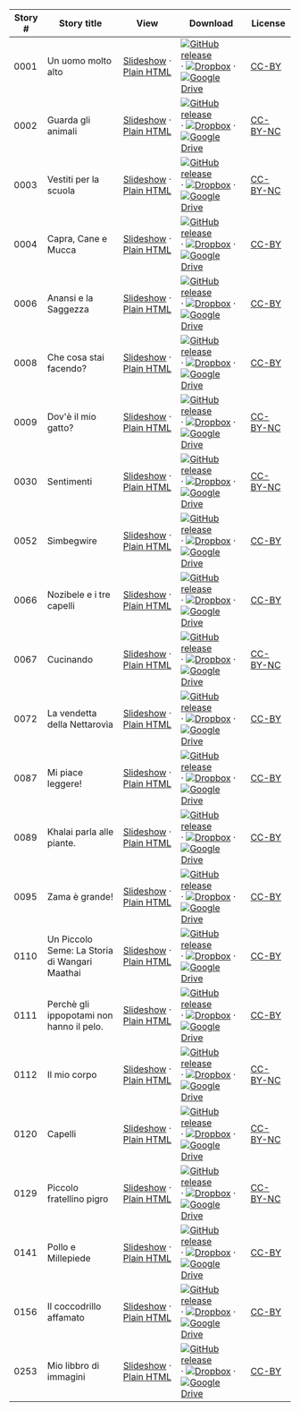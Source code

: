 Story # | Story title | View | Download | License
-------- | -----------  |:-------:| ---------------- | -------
0001 | Un uomo molto alto | <a href="https://global-asp.github.io/stories/it/0001_un-uomo-molto-alto_slides.html" target="_blank">Slideshow</a> · [Plain HTML](https://global-asp.github.io/stories/it/0001_un-uomo-molto-alto.html) | [![GitHub release](https://cloud.githubusercontent.com/assets/9295750/9483128/0e089e5e-4b51-11e5-98ca-6da5cef156a7.png "GitHub release")]() · [![Dropbox](https://cloud.githubusercontent.com/assets/9295750/10150606/3f5ae2dc-65f5-11e5-8f63-841c51cc1cde.png "Dropbox")]() · [![Google Drive](https://cloud.githubusercontent.com/assets/9295750/9473522/1d6fdde4-4b10-11e5-98f5-aa6c6b04a08e.png "Google Drive")](https://drive.google.com/open?id=0B59ZADK9EsbsQTUtRDJmNUIxRHM) | [CC-BY](https://creativecommons.org/licenses/by/3.0/)
0002 | Guarda gli animali | <a href="https://global-asp.github.io/stories/it/0002_guarda-gli-animali_slides.html" target="_blank">Slideshow</a> · [Plain HTML](https://global-asp.github.io/stories/it/0002_guarda-gli-animali.html) | [![GitHub release](https://cloud.githubusercontent.com/assets/9295750/9483128/0e089e5e-4b51-11e5-98ca-6da5cef156a7.png "GitHub release")]() · [![Dropbox](https://cloud.githubusercontent.com/assets/9295750/10150606/3f5ae2dc-65f5-11e5-8f63-841c51cc1cde.png "Dropbox")]() · [![Google Drive](https://cloud.githubusercontent.com/assets/9295750/9473522/1d6fdde4-4b10-11e5-98f5-aa6c6b04a08e.png "Google Drive")](https://drive.google.com/open?id=0B59ZADK9EsbsQTUtRDJmNUIxRHM) | [CC-BY-NC](http://creativecommons.org/licenses/by-nc/3.0/)
0003 | Vestiti per la scuola | <a href="https://global-asp.github.io/stories/it/0003_vestiti-per-la-scuola_slides.html" target="_blank">Slideshow</a> · [Plain HTML](https://global-asp.github.io/stories/it/0003_vestiti-per-la-scuola.html) | [![GitHub release](https://cloud.githubusercontent.com/assets/9295750/9483128/0e089e5e-4b51-11e5-98ca-6da5cef156a7.png "GitHub release")]() · [![Dropbox](https://cloud.githubusercontent.com/assets/9295750/10150606/3f5ae2dc-65f5-11e5-8f63-841c51cc1cde.png "Dropbox")]() · [![Google Drive](https://cloud.githubusercontent.com/assets/9295750/9473522/1d6fdde4-4b10-11e5-98f5-aa6c6b04a08e.png "Google Drive")](https://drive.google.com/open?id=0B59ZADK9EsbsQTUtRDJmNUIxRHM) | [CC-BY-NC](http://creativecommons.org/licenses/by-nc/3.0/)
0004 | Capra, Cane e Mucca | <a href="https://global-asp.github.io/stories/it/0004_capra-cane-e-mucca_slides.html" target="_blank">Slideshow</a> · [Plain HTML](https://global-asp.github.io/stories/it/0004_capra-cane-e-mucca.html) | [![GitHub release](https://cloud.githubusercontent.com/assets/9295750/9483128/0e089e5e-4b51-11e5-98ca-6da5cef156a7.png "GitHub release")]() · [![Dropbox](https://cloud.githubusercontent.com/assets/9295750/10150606/3f5ae2dc-65f5-11e5-8f63-841c51cc1cde.png "Dropbox")]() · [![Google Drive](https://cloud.githubusercontent.com/assets/9295750/9473522/1d6fdde4-4b10-11e5-98f5-aa6c6b04a08e.png "Google Drive")](https://drive.google.com/open?id=0B59ZADK9EsbsQTUtRDJmNUIxRHM) | [CC-BY](https://creativecommons.org/licenses/by/3.0/)
0006 | Anansi e la Saggezza | <a href="https://global-asp.github.io/stories/it/0006_anansi-e-la-saggezza_slides.html" target="_blank">Slideshow</a> · [Plain HTML](https://global-asp.github.io/stories/it/0006_anansi-e-la-saggezza.html) | [![GitHub release](https://cloud.githubusercontent.com/assets/9295750/9483128/0e089e5e-4b51-11e5-98ca-6da5cef156a7.png "GitHub release")]() · [![Dropbox](https://cloud.githubusercontent.com/assets/9295750/10150606/3f5ae2dc-65f5-11e5-8f63-841c51cc1cde.png "Dropbox")]() · [![Google Drive](https://cloud.githubusercontent.com/assets/9295750/9473522/1d6fdde4-4b10-11e5-98f5-aa6c6b04a08e.png "Google Drive")](https://drive.google.com/open?id=0B59ZADK9EsbsQTUtRDJmNUIxRHM) | [CC-BY](https://creativecommons.org/licenses/by/3.0/)
0008 | Che cosa stai facendo? | <a href="https://global-asp.github.io/stories/it/0008_che-cosa-stai-facendo-_slides.html" target="_blank">Slideshow</a> · [Plain HTML](https://global-asp.github.io/stories/it/0008_che-cosa-stai-facendo-.html) | [![GitHub release](https://cloud.githubusercontent.com/assets/9295750/9483128/0e089e5e-4b51-11e5-98ca-6da5cef156a7.png "GitHub release")]() · [![Dropbox](https://cloud.githubusercontent.com/assets/9295750/10150606/3f5ae2dc-65f5-11e5-8f63-841c51cc1cde.png "Dropbox")]() · [![Google Drive](https://cloud.githubusercontent.com/assets/9295750/9473522/1d6fdde4-4b10-11e5-98f5-aa6c6b04a08e.png "Google Drive")](https://drive.google.com/open?id=0B59ZADK9EsbsQTUtRDJmNUIxRHM) | [CC-BY](https://creativecommons.org/licenses/by/3.0/)
0009 | Dov'è il mio gatto? | <a href="https://global-asp.github.io/stories/it/0009_dovè-il-mio-gatto_slides.html" target="_blank">Slideshow</a> · [Plain HTML](https://global-asp.github.io/stories/it/0009_dovè-il-mio-gatto.html) | [![GitHub release](https://cloud.githubusercontent.com/assets/9295750/9483128/0e089e5e-4b51-11e5-98ca-6da5cef156a7.png "GitHub release")]() · [![Dropbox](https://cloud.githubusercontent.com/assets/9295750/10150606/3f5ae2dc-65f5-11e5-8f63-841c51cc1cde.png "Dropbox")]() · [![Google Drive](https://cloud.githubusercontent.com/assets/9295750/9473522/1d6fdde4-4b10-11e5-98f5-aa6c6b04a08e.png "Google Drive")](https://drive.google.com/open?id=0B59ZADK9EsbsQTUtRDJmNUIxRHM) | [CC-BY-NC](http://creativecommons.org/licenses/by-nc/3.0/)
0030 | Sentimenti | <a href="https://global-asp.github.io/stories/it/0030_sentimenti_slides.html" target="_blank">Slideshow</a> · [Plain HTML](https://global-asp.github.io/stories/it/0030_sentimenti.html) | [![GitHub release](https://cloud.githubusercontent.com/assets/9295750/9483128/0e089e5e-4b51-11e5-98ca-6da5cef156a7.png "GitHub release")]() · [![Dropbox](https://cloud.githubusercontent.com/assets/9295750/10150606/3f5ae2dc-65f5-11e5-8f63-841c51cc1cde.png "Dropbox")]() · [![Google Drive](https://cloud.githubusercontent.com/assets/9295750/9473522/1d6fdde4-4b10-11e5-98f5-aa6c6b04a08e.png "Google Drive")](https://drive.google.com/open?id=0B59ZADK9EsbsQTUtRDJmNUIxRHM) | [CC-BY-NC](http://creativecommons.org/licenses/by-nc/3.0/)
0052 | Simbegwire | <a href="https://global-asp.github.io/stories/it/0052_simbegwire_slides.html" target="_blank">Slideshow</a> · [Plain HTML](https://global-asp.github.io/stories/it/0052_simbegwire.html) | [![GitHub release](https://cloud.githubusercontent.com/assets/9295750/9483128/0e089e5e-4b51-11e5-98ca-6da5cef156a7.png "GitHub release")]() · [![Dropbox](https://cloud.githubusercontent.com/assets/9295750/10150606/3f5ae2dc-65f5-11e5-8f63-841c51cc1cde.png "Dropbox")]() · [![Google Drive](https://cloud.githubusercontent.com/assets/9295750/9473522/1d6fdde4-4b10-11e5-98f5-aa6c6b04a08e.png "Google Drive")](https://drive.google.com/open?id=0B59ZADK9EsbsQTUtRDJmNUIxRHM) | [CC-BY](https://creativecommons.org/licenses/by/3.0/)
0066 | Nozibele e i tre capelli | <a href="https://global-asp.github.io/stories/it/0066_nozibele-e-i-tre-capelli_slides.html" target="_blank">Slideshow</a> · [Plain HTML](https://global-asp.github.io/stories/it/0066_nozibele-e-i-tre-capelli.html) | [![GitHub release](https://cloud.githubusercontent.com/assets/9295750/9483128/0e089e5e-4b51-11e5-98ca-6da5cef156a7.png "GitHub release")]() · [![Dropbox](https://cloud.githubusercontent.com/assets/9295750/10150606/3f5ae2dc-65f5-11e5-8f63-841c51cc1cde.png "Dropbox")]() · [![Google Drive](https://cloud.githubusercontent.com/assets/9295750/9473522/1d6fdde4-4b10-11e5-98f5-aa6c6b04a08e.png "Google Drive")](https://drive.google.com/open?id=0B59ZADK9EsbsQTUtRDJmNUIxRHM) | [CC-BY](https://creativecommons.org/licenses/by/3.0/)
0067 | Cucinando | <a href="https://global-asp.github.io/stories/it/0067_cucinando_slides.html" target="_blank">Slideshow</a> · [Plain HTML](https://global-asp.github.io/stories/it/0067_cucinando.html) | [![GitHub release](https://cloud.githubusercontent.com/assets/9295750/9483128/0e089e5e-4b51-11e5-98ca-6da5cef156a7.png "GitHub release")]() · [![Dropbox](https://cloud.githubusercontent.com/assets/9295750/10150606/3f5ae2dc-65f5-11e5-8f63-841c51cc1cde.png "Dropbox")]() · [![Google Drive](https://cloud.githubusercontent.com/assets/9295750/9473522/1d6fdde4-4b10-11e5-98f5-aa6c6b04a08e.png "Google Drive")](https://drive.google.com/open?id=0B59ZADK9EsbsQTUtRDJmNUIxRHM) | [CC-BY-NC](http://creativecommons.org/licenses/by-nc/3.0/)
0072 | La vendetta della Nettarovìa | <a href="https://global-asp.github.io/stories/it/0072_la-vendetta-della-nettarovìa_slides.html" target="_blank">Slideshow</a> · [Plain HTML](https://global-asp.github.io/stories/it/0072_la-vendetta-della-nettarovìa.html) | [![GitHub release](https://cloud.githubusercontent.com/assets/9295750/9483128/0e089e5e-4b51-11e5-98ca-6da5cef156a7.png "GitHub release")]() · [![Dropbox](https://cloud.githubusercontent.com/assets/9295750/10150606/3f5ae2dc-65f5-11e5-8f63-841c51cc1cde.png "Dropbox")]() · [![Google Drive](https://cloud.githubusercontent.com/assets/9295750/9473522/1d6fdde4-4b10-11e5-98f5-aa6c6b04a08e.png "Google Drive")](https://drive.google.com/open?id=0B59ZADK9EsbsQTUtRDJmNUIxRHM) | [CC-BY](https://creativecommons.org/licenses/by/3.0/)
0087 | Mi piace leggere! | <a href="https://global-asp.github.io/stories/it/0087_mi-piace-leggere_slides.html" target="_blank">Slideshow</a> · [Plain HTML](https://global-asp.github.io/stories/it/0087_mi-piace-leggere.html) | [![GitHub release](https://cloud.githubusercontent.com/assets/9295750/9483128/0e089e5e-4b51-11e5-98ca-6da5cef156a7.png "GitHub release")]() · [![Dropbox](https://cloud.githubusercontent.com/assets/9295750/10150606/3f5ae2dc-65f5-11e5-8f63-841c51cc1cde.png "Dropbox")]() · [![Google Drive](https://cloud.githubusercontent.com/assets/9295750/9473522/1d6fdde4-4b10-11e5-98f5-aa6c6b04a08e.png "Google Drive")](https://drive.google.com/open?id=0B59ZADK9EsbsQTUtRDJmNUIxRHM) | [CC-BY](https://creativecommons.org/licenses/by/3.0/)
0089 | Khalai parla alle piante. | <a href="https://global-asp.github.io/stories/it/0089_khalai-parla-alle-piante_slides.html" target="_blank">Slideshow</a> · [Plain HTML](https://global-asp.github.io/stories/it/0089_khalai-parla-alle-piante.html) | [![GitHub release](https://cloud.githubusercontent.com/assets/9295750/9483128/0e089e5e-4b51-11e5-98ca-6da5cef156a7.png "GitHub release")]() · [![Dropbox](https://cloud.githubusercontent.com/assets/9295750/10150606/3f5ae2dc-65f5-11e5-8f63-841c51cc1cde.png "Dropbox")]() · [![Google Drive](https://cloud.githubusercontent.com/assets/9295750/9473522/1d6fdde4-4b10-11e5-98f5-aa6c6b04a08e.png "Google Drive")](https://drive.google.com/open?id=0B59ZADK9EsbsQTUtRDJmNUIxRHM) | [CC-BY](https://creativecommons.org/licenses/by/3.0/)
0095 | Zama è grande! | <a href="https://global-asp.github.io/stories/it/0095_zama-è-grande_slides.html" target="_blank">Slideshow</a> · [Plain HTML](https://global-asp.github.io/stories/it/0095_zama-è-grande.html) | [![GitHub release](https://cloud.githubusercontent.com/assets/9295750/9483128/0e089e5e-4b51-11e5-98ca-6da5cef156a7.png "GitHub release")]() · [![Dropbox](https://cloud.githubusercontent.com/assets/9295750/10150606/3f5ae2dc-65f5-11e5-8f63-841c51cc1cde.png "Dropbox")]() · [![Google Drive](https://cloud.githubusercontent.com/assets/9295750/9473522/1d6fdde4-4b10-11e5-98f5-aa6c6b04a08e.png "Google Drive")](https://drive.google.com/open?id=0B59ZADK9EsbsQTUtRDJmNUIxRHM) | [CC-BY](https://creativecommons.org/licenses/by/3.0/)
0110 | Un Piccolo Seme: La Storia di Wangari Maathai | <a href="https://global-asp.github.io/stories/it/0110_un-piccolo-seme-la-storia-di-wangari-maathai_slides.html" target="_blank">Slideshow</a> · [Plain HTML](https://global-asp.github.io/stories/it/0110_un-piccolo-seme-la-storia-di-wangari-maathai.html) | [![GitHub release](https://cloud.githubusercontent.com/assets/9295750/9483128/0e089e5e-4b51-11e5-98ca-6da5cef156a7.png "GitHub release")]() · [![Dropbox](https://cloud.githubusercontent.com/assets/9295750/10150606/3f5ae2dc-65f5-11e5-8f63-841c51cc1cde.png "Dropbox")]() · [![Google Drive](https://cloud.githubusercontent.com/assets/9295750/9473522/1d6fdde4-4b10-11e5-98f5-aa6c6b04a08e.png "Google Drive")](https://drive.google.com/open?id=0B59ZADK9EsbsQTUtRDJmNUIxRHM) | [CC-BY](https://creativecommons.org/licenses/by/3.0/)
0111 | Perchè gli ippopotami non hanno il pelo. | <a href="https://global-asp.github.io/stories/it/0111_perchè-gli-ippopotami-non-hanno-il-pelo_slides.html" target="_blank">Slideshow</a> · [Plain HTML](https://global-asp.github.io/stories/it/0111_perchè-gli-ippopotami-non-hanno-il-pelo.html) | [![GitHub release](https://cloud.githubusercontent.com/assets/9295750/9483128/0e089e5e-4b51-11e5-98ca-6da5cef156a7.png "GitHub release")]() · [![Dropbox](https://cloud.githubusercontent.com/assets/9295750/10150606/3f5ae2dc-65f5-11e5-8f63-841c51cc1cde.png "Dropbox")]() · [![Google Drive](https://cloud.githubusercontent.com/assets/9295750/9473522/1d6fdde4-4b10-11e5-98f5-aa6c6b04a08e.png "Google Drive")](https://drive.google.com/open?id=0B59ZADK9EsbsQTUtRDJmNUIxRHM) | [CC-BY](https://creativecommons.org/licenses/by/3.0/)
0112 | Il mio corpo | <a href="https://global-asp.github.io/stories/it/0112_il-mio-corpo_slides.html" target="_blank">Slideshow</a> · [Plain HTML](https://global-asp.github.io/stories/it/0112_il-mio-corpo.html) | [![GitHub release](https://cloud.githubusercontent.com/assets/9295750/9483128/0e089e5e-4b51-11e5-98ca-6da5cef156a7.png "GitHub release")]() · [![Dropbox](https://cloud.githubusercontent.com/assets/9295750/10150606/3f5ae2dc-65f5-11e5-8f63-841c51cc1cde.png "Dropbox")]() · [![Google Drive](https://cloud.githubusercontent.com/assets/9295750/9473522/1d6fdde4-4b10-11e5-98f5-aa6c6b04a08e.png "Google Drive")](https://drive.google.com/open?id=0B59ZADK9EsbsQTUtRDJmNUIxRHM) | [CC-BY-NC](http://creativecommons.org/licenses/by-nc/3.0/)
0120 | Capelli | <a href="https://global-asp.github.io/stories/it/0120_capelli_slides.html" target="_blank">Slideshow</a> · [Plain HTML](https://global-asp.github.io/stories/it/0120_capelli.html) | [![GitHub release](https://cloud.githubusercontent.com/assets/9295750/9483128/0e089e5e-4b51-11e5-98ca-6da5cef156a7.png "GitHub release")]() · [![Dropbox](https://cloud.githubusercontent.com/assets/9295750/10150606/3f5ae2dc-65f5-11e5-8f63-841c51cc1cde.png "Dropbox")]() · [![Google Drive](https://cloud.githubusercontent.com/assets/9295750/9473522/1d6fdde4-4b10-11e5-98f5-aa6c6b04a08e.png "Google Drive")](https://drive.google.com/open?id=0B59ZADK9EsbsQTUtRDJmNUIxRHM) | [CC-BY-NC](http://creativecommons.org/licenses/by-nc/3.0/)
0129 | Piccolo fratellino pigro | <a href="https://global-asp.github.io/stories/it/0129_piccolo-fratellino-pigro_slides.html" target="_blank">Slideshow</a> · [Plain HTML](https://global-asp.github.io/stories/it/0129_piccolo-fratellino-pigro.html) | [![GitHub release](https://cloud.githubusercontent.com/assets/9295750/9483128/0e089e5e-4b51-11e5-98ca-6da5cef156a7.png "GitHub release")]() · [![Dropbox](https://cloud.githubusercontent.com/assets/9295750/10150606/3f5ae2dc-65f5-11e5-8f63-841c51cc1cde.png "Dropbox")]() · [![Google Drive](https://cloud.githubusercontent.com/assets/9295750/9473522/1d6fdde4-4b10-11e5-98f5-aa6c6b04a08e.png "Google Drive")](https://drive.google.com/open?id=0B59ZADK9EsbsQTUtRDJmNUIxRHM) | [CC-BY-NC](http://creativecommons.org/licenses/by-nc/3.0/)
0141 | Pollo e Millepiede | <a href="https://global-asp.github.io/stories/it/0141_pollo-e-millepiede_slides.html" target="_blank">Slideshow</a> · [Plain HTML](https://global-asp.github.io/stories/it/0141_pollo-e-millepiede.html) | [![GitHub release](https://cloud.githubusercontent.com/assets/9295750/9483128/0e089e5e-4b51-11e5-98ca-6da5cef156a7.png "GitHub release")]() · [![Dropbox](https://cloud.githubusercontent.com/assets/9295750/10150606/3f5ae2dc-65f5-11e5-8f63-841c51cc1cde.png "Dropbox")]() · [![Google Drive](https://cloud.githubusercontent.com/assets/9295750/9473522/1d6fdde4-4b10-11e5-98f5-aa6c6b04a08e.png "Google Drive")](https://drive.google.com/open?id=0B59ZADK9EsbsQTUtRDJmNUIxRHM) | [CC-BY](https://creativecommons.org/licenses/by/3.0/)
0156 | Il coccodrillo affamato | <a href="https://global-asp.github.io/stories/it/0156_il-coccodrillo-affamato_slides.html" target="_blank">Slideshow</a> · [Plain HTML](https://global-asp.github.io/stories/it/0156_il-coccodrillo-affamato.html) | [![GitHub release](https://cloud.githubusercontent.com/assets/9295750/9483128/0e089e5e-4b51-11e5-98ca-6da5cef156a7.png "GitHub release")]() · [![Dropbox](https://cloud.githubusercontent.com/assets/9295750/10150606/3f5ae2dc-65f5-11e5-8f63-841c51cc1cde.png "Dropbox")]() · [![Google Drive](https://cloud.githubusercontent.com/assets/9295750/9473522/1d6fdde4-4b10-11e5-98f5-aa6c6b04a08e.png "Google Drive")](https://drive.google.com/open?id=0B59ZADK9EsbsQTUtRDJmNUIxRHM) | [CC-BY](https://creativecommons.org/licenses/by/3.0/)
0253 | Mio libbro di immagini | <a href="https://global-asp.github.io/stories/it/0253_mio-libbro-di-immagini_slides.html" target="_blank">Slideshow</a> · [Plain HTML](https://global-asp.github.io/stories/it/0253_mio-libbro-di-immagini.html) | [![GitHub release](https://cloud.githubusercontent.com/assets/9295750/9483128/0e089e5e-4b51-11e5-98ca-6da5cef156a7.png "GitHub release")]() · [![Dropbox](https://cloud.githubusercontent.com/assets/9295750/10150606/3f5ae2dc-65f5-11e5-8f63-841c51cc1cde.png "Dropbox")]() · [![Google Drive](https://cloud.githubusercontent.com/assets/9295750/9473522/1d6fdde4-4b10-11e5-98f5-aa6c6b04a08e.png "Google Drive")](https://drive.google.com/open?id=0B59ZADK9EsbsQTUtRDJmNUIxRHM) | [CC-BY](https://creativecommons.org/licenses/by/3.0/)
